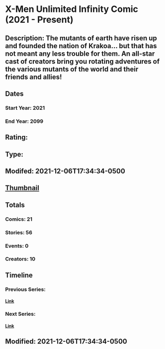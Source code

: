 # X-Men Unlimited Infinity Comic (2021 - Present)
## Description: The mutants of earth have risen up and founded the nation of Krakoa… but that has not meant any less trouble for them. An all-star cast of creators bring you rotating adventures of the various mutants of the world and their friends and allies!
## Dates
### Start Year: 2021
### End Year: 2099
## Rating: 
## Type: 
## Modifed: 2021-12-06T17:34:34-0500
## [Thumbnail](http://i.annihil.us/u/prod/marvel/i/mg/b/40/image_not_available.jpg)
## Totals
### Comics: 21
### Stories: 56
### Events: 0
### Creators: 10
## Timeline
### Previous Series: 
#### [Link]()
### Next Series: 
#### [Link]()
## Modified: 2021-12-06T17:34:34-0500